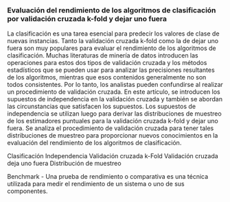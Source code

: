 ### Evaluación del rendimiento de los algoritmos de clasificación por validación cruzada k-fold y dejar uno fuera

La clasificación es una tarea esencial para predecir los valores de clase de nuevas instancias. Tanto la validación cruzada k-fold como la de dejar uno fuera son muy populares para evaluar el rendimiento de los algoritmos de clasificación. Muchas literaturas de minería de datos introducen las operaciones para estos dos tipos de validación cruzada y los métodos estadísticos que se pueden usar para analizar las precisiones resultantes de los algoritmos, mientras que esos contenidos generalmente no son todos consistentes. Por lo tanto, los analistas pueden confundirse al realizar un procedimiento de validación cruzada. En este artículo, se introducen los supuestos de independencia en la validación cruzada y también se abordan las circunstancias que satisfacen los supuestos. Los supuestos de independencia se utilizan luego para derivar las distribuciones de muestreo de los estimadores puntuales para la validación cruzada k-fold y dejar uno fuera. Se analiza el procedimiento de validación cruzada para tener tales distribuciones de muestreo para proporcionar nuevos conocimientos en la evaluación del rendimiento de los algoritmos de clasificación.

Clasificación Independencia Validación cruzada k-Fold Validación cruzada deja uno fuera Distribución de muestreo

Benchmark - Una prueba de rendimiento o comparativa es una técnica utilizada para medir el rendimiento de un sistema o uno de sus componentes. 